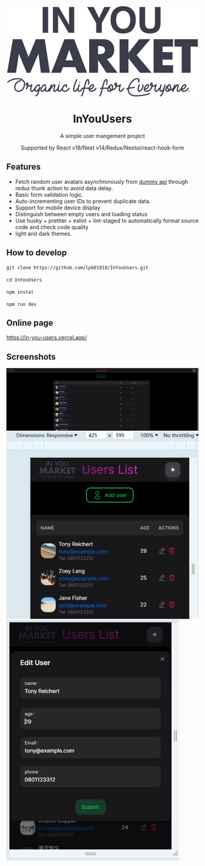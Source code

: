 <div align="center">
<img src="./public/logo.png" alt="icon"/>
<h1 align="center">InYouUsers</h1>
A simple user mangement project

Supported by React v18/Next v14/Redux/Nextui/react-hook-form

</div>

## Features

- Fetch random user avatars asynchronously from [dummy api](https://jsonplaceholder.typicode.com/users) through redux thunk action to avoid data delay.
- Basic form validation logic.
- Auto-incrementing user IDs to prevent duplicate data.
- Support for mobile device display
- Distinguish between empty users and loading status
- Use husky + prettier + eslint + lint-staged to automatically format source code and check code quality
- light and dark themes.

## How to develop

```shell
git clone https://github.com/lp601010/InYouUsers.git

cd InYouUsers

npm instal

npm run dev
```

## Online page

https://in-you-users.vercel.app/

## Screenshots

![cover](./public/pc.png)
![mobile](./public/mobile.png)
![modal](./public/modal.png)
